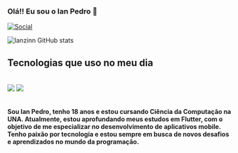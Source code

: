 
### Olá!! Eu sou o Ian Pedro 👋

[![Social](https://img.shields.io/badge/Instagram-E4405F?style=for-the-badge&logo=instagram&logoColor=white)](https://www.instagram.com/ianzinx7_/profilecard/?igsh=ZDR5Nm1zbTl2cXlh)

![Ianzinn GitHub stats](https://github-readme-stats.vercel.app/api?username=Ianzinn&show_icons=true&theme=dark)

## Tecnologias que uso no meu dia 

<div style= "display: inline_block"><br/>
  <img align="center" alr="Flutter" src="https://img.shields.io/badge/Flutter-02569B?style=for-the-badge&logo=flutter&logoColor=white" />
  <img align="center" alr="Dart" src="https://img.shields.io/badge/Dart-0175C2?style=for-the-badge&logo=dart&logoColor=white" />
</div><br/>

####  Sou Ian Pedro, tenho 18 anos e estou cursando Ciência da Computação na UNA. Atualmente, estou aprofundando meus estudos em Flutter, com o objetivo de me especializar no desenvolvimento de aplicativos mobile. Tenho paixão por tecnologia e estou sempre em busca de novos desafios e aprendizados no mundo da programação.
